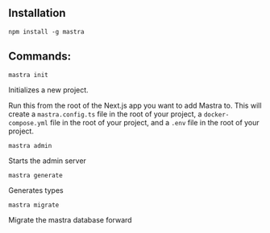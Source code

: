 ## Installation

`npm install -g mastra`

## Commands:

`mastra init`

Initializes a new project.

Run this from the root of the Next.js app you want to add Mastra to. This will create a `mastra.config.ts` file in the root of your project, a `docker-compose.yml` file in the root of your project, and a `.env` file in the root of your project.

`mastra admin`

Starts the admin server

`mastra generate`

Generates types

`mastra migrate`

Migrate the mastra database forward
